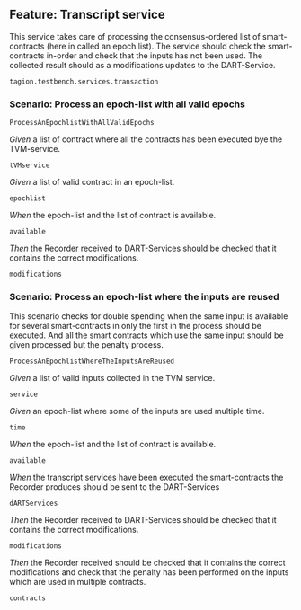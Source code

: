 ## Feature: Transcript service
This service takes care of processing the consensus-ordered list of smart-contracts (here in called an epoch list).
The service should check the smart-contracts in-order and check that the inputs has not been used.
The collected result should as a modifications updates to the DART-Service.

`tagion.testbench.services.transaction`

### Scenario: Process an epoch-list with all valid epochs

`ProcessAnEpochlistWithAllValidEpochs`

*Given* a list of contract where all the contracts has been executed bye the TVM-service.

`tVMservice`

*Given* a list of valid contract in an epoch-list.

`epochlist`

*When* the epoch-list and the list of contract is available.

`available`

*Then* the Recorder received to DART-Services should be checked that it contains the correct modifications.

`modifications`


### Scenario: Process an epoch-list where the inputs are reused
This scenario checks for double spending when the same input is available for several smart-contracts in only the first in the process should be executed.
And all the smart contracts which use the same input should be given processed but the penalty process.

`ProcessAnEpochlistWhereTheInputsAreReused`

*Given* a list of valid inputs collected in the TVM service.

`service`

*Given* an epoch-list where some of the inputs are used multiple time.

`time`

*When* the epoch-list and the list of contract is available.

`available`

*When* the transcript services have been executed the smart-contracts the Recorder produces should be sent to the DART-Services

`dARTServices`

*Then* the Recorder received to DART-Services should be checked that it contains the correct modifications.

`modifications`

*Then* the Recorder received should be checked that it contains the correct modifications and check that the penalty has been performed on the inputs which are used in multiple contracts.

`contracts`



